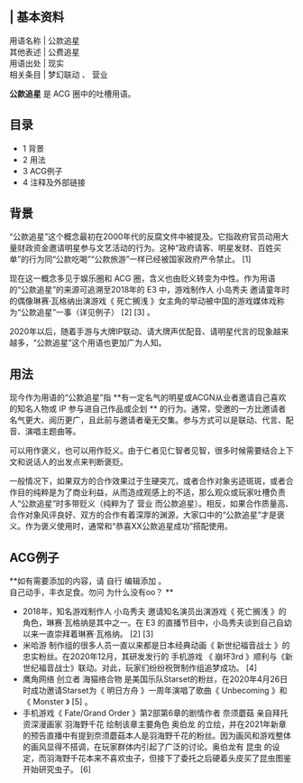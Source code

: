 |  **基本资料**  
---  
用语名称  |  公款追星   
其他表述  |  公费追星   
用语出处  |  现实   
相关条目  |  梦幻联动  、  营业   
  
**公款追星** 是  ACG  圈中的吐槽用语。

##  目录

  * 1  背景 
  * 2  用法 
  * 3  ACG例子 
  * 4  注释及外部链接 

##  背景

“公款追星”这个概念最初在2000年代的反腐文件中被提及。它指政府官员动用大量财政资金邀请明星参与文艺活动的行为。这种“政府请客、明星发财、百姓买单”的行为同“公款吃喝”“公款旅游”一样已经被国家政府严令禁止。
[1]

现在这一概念多见于娱乐圈和  ACG  圈，含义也由贬义转变为中性。作为用语的“公款追星”的来源可追溯至2018年的  E3  中，游戏制作人  小岛秀夫
邀请童年时的偶像琳赛·瓦格纳出演游戏《  死亡搁浅  》女主角的举动被中国的游戏媒体戏称为“公款追星”一事（详见例子）  [2]  [3]  。

2020年以后，随着手游与大牌IP联动、请大牌声优配音、请明星代言的现象越来越多，“公款追星”这个用语也更加广为人知。

##  用法

现今作为用语的“公款追星”指 **有一定名气的明星或ACGN从业者邀请自己喜欢的知名人物或 IP  参与进自己作品或企划 **
的行为。通常，受邀的一方比邀请者名气更大、阅历更广，且此前与邀请者毫无交集。参与方式可以是联动、代言、配音、演唱主题曲等。

可以用作褒义，也可以用作贬义。由于仁者见仁智者见智，很多时候需要结合上下文和说话人的出发点来判断褒贬。

一般情况下，如果双方的合作效果过于生硬突兀，或者合作对象劣迹斑斑，或者合作目的纯粹是为了商业利益，从而造成观感上的不适，那么观众或玩家吐槽负责人“公款追星”时多带贬义（纯粹为了
营业
而公款追星）。相反，如果合作质量高、合作对象风评良好、双方的合作有着深厚的渊源，大家口中的“公款追星”才是褒义。作为褒义使用时，通常和“恭喜XX公款追星成功”搭配使用。

##  ACG例子

**如有需要添加的内容，请 自行  编辑添加  。  
自己动手，丰衣足食。勿问  为什么没有oo？  **

  * 2018年，知名游戏制作人  小岛秀夫  邀请知名演员出演游戏《  死亡搁浅  》的角色，琳赛·瓦格纳是其中之一。在  E3  的直播节目中，小岛秀夫谈到自己自幼以来一直崇拜着琳赛·瓦格纳。  [2]  [3] 
  * 米哈游  制作组的很多人员一直以来都是日本经典动画《  新世纪福音战士  》的忠实粉丝。在2020年12月，其研发发行的  手机游戏  《  崩坏3rd  》顺利与《新世纪福音战士》联动。对此，玩家们纷纷祝贺制作组追梦成功。  [4] 
  * 鹰角网络  创立者  海猫络合物  是美国乐队Starset的粉丝，在2020年4月26日时成功邀请Starset为《  明日方舟  》一周年演唱了歌曲《  Unbecoming  》和《  Monster  》  [5]  。 
  * 手机游戏《  Fate/Grand Order  》第2部第6章的剧情作者  奈须蘑菇  亲自拜托资深漫画家  羽海野千花  绘制该章主要角色  奥伯龙  的立绘，并在2021年新章的预告直播中有提到奈须蘑菇本人是羽海野千花的粉丝。因为画风和游戏整体的画风显得不搭调，在玩家群体内引起了广泛的讨论。奥伯龙有  昆虫  的设定，而羽海野千花本来不喜欢虫子，但接下了委托之后硬着头皮买了昆虫图鉴开始研究虫子。  [6] 